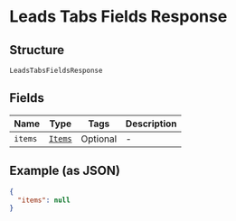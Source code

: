 
# Leads Tabs Fields Response

## Structure

`LeadsTabsFieldsResponse`

## Fields

| Name | Type | Tags | Description |
|  --- | --- | --- | --- |
| `items` | [`Items`](../../doc/models/items.md) | Optional | - |

## Example (as JSON)

```json
{
  "items": null
}
```

